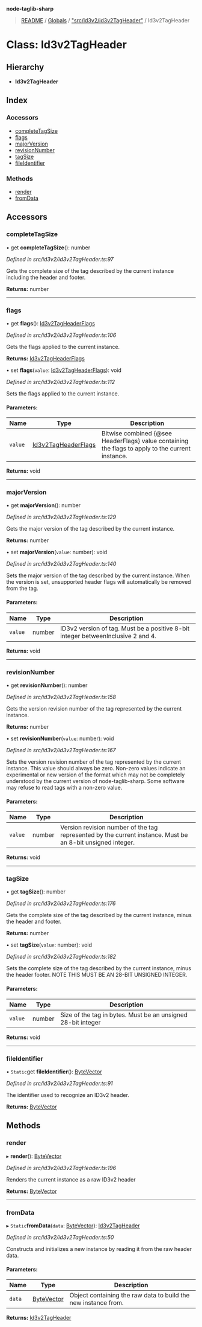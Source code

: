 **node-taglib-sharp**

> [README](../README.md) / [Globals](../globals.md) / ["src/id3v2/id3v2TagHeader"](../modules/_src_id3v2_id3v2tagheader_.md) / Id3v2TagHeader

# Class: Id3v2TagHeader

## Hierarchy

* **Id3v2TagHeader**

## Index

### Accessors

* [completeTagSize](_src_id3v2_id3v2tagheader_.id3v2tagheader.md#completetagsize)
* [flags](_src_id3v2_id3v2tagheader_.id3v2tagheader.md#flags)
* [majorVersion](_src_id3v2_id3v2tagheader_.id3v2tagheader.md#majorversion)
* [revisionNumber](_src_id3v2_id3v2tagheader_.id3v2tagheader.md#revisionnumber)
* [tagSize](_src_id3v2_id3v2tagheader_.id3v2tagheader.md#tagsize)
* [fileIdentifier](_src_id3v2_id3v2tagheader_.id3v2tagheader.md#fileidentifier)

### Methods

* [render](_src_id3v2_id3v2tagheader_.id3v2tagheader.md#render)
* [fromData](_src_id3v2_id3v2tagheader_.id3v2tagheader.md#fromdata)

## Accessors

### completeTagSize

• get **completeTagSize**(): number

*Defined in src/id3v2/id3v2TagHeader.ts:97*

Gets the complete size of the tag described by the current instance including the header
and footer.

**Returns:** number

___

### flags

• get **flags**(): [Id3v2TagHeaderFlags](../enums/_src_id3v2_id3v2tagheader_.id3v2tagheaderflags.md)

*Defined in src/id3v2/id3v2TagHeader.ts:106*

Gets the flags applied to the current instance.

**Returns:** [Id3v2TagHeaderFlags](../enums/_src_id3v2_id3v2tagheader_.id3v2tagheaderflags.md)

• set **flags**(`value`: [Id3v2TagHeaderFlags](../enums/_src_id3v2_id3v2tagheader_.id3v2tagheaderflags.md)): void

*Defined in src/id3v2/id3v2TagHeader.ts:112*

Sets the flags applied to the current instance.

#### Parameters:

Name | Type | Description |
------ | ------ | ------ |
`value` | [Id3v2TagHeaderFlags](../enums/_src_id3v2_id3v2tagheader_.id3v2tagheaderflags.md) | Bitwise combined {@see HeaderFlags} value containing the flags to apply to the     current instance.  |

**Returns:** void

___

### majorVersion

• get **majorVersion**(): number

*Defined in src/id3v2/id3v2TagHeader.ts:129*

Gets the major version of the tag described by the current instance.

**Returns:** number

• set **majorVersion**(`value`: number): void

*Defined in src/id3v2/id3v2TagHeader.ts:140*

Sets the major version of the tag described by the current instance.
When the version is set, unsupported header flags will automatically be removed from the
tag.

#### Parameters:

Name | Type | Description |
------ | ------ | ------ |
`value` | number | ID3v2 version of tag. Must be a positive 8-bit integer betweenInclusive 2 and 4.  |

**Returns:** void

___

### revisionNumber

• get **revisionNumber**(): number

*Defined in src/id3v2/id3v2TagHeader.ts:158*

Gets the version revision number of the tag represented by the current instance.

**Returns:** number

• set **revisionNumber**(`value`: number): void

*Defined in src/id3v2/id3v2TagHeader.ts:167*

Sets the version revision number of the tag represented by the current instance.
This value should always be zero. Non-zero values indicate an experimental or new version of
the format which may not be completely understood by the current version of
node-taglib-sharp. Some software may refuse to read tags with a non-zero value.

#### Parameters:

Name | Type | Description |
------ | ------ | ------ |
`value` | number | Version revision number of the tag represented by the current instance. Must be     an 8-bit unsigned integer.  |

**Returns:** void

___

### tagSize

• get **tagSize**(): number

*Defined in src/id3v2/id3v2TagHeader.ts:176*

Gets the complete size of the tag described by the current instance, minus the header and
footer.

**Returns:** number

• set **tagSize**(`value`: number): void

*Defined in src/id3v2/id3v2TagHeader.ts:182*

Sets the complete size of the tag described by the current instance, minus the header
footer. NOTE THIS MUST BE AN 28-BIT UNSIGNED INTEGER.

#### Parameters:

Name | Type | Description |
------ | ------ | ------ |
`value` | number | Size of the tag in bytes. Must be an unsigned 28-bit integer  |

**Returns:** void

___

### fileIdentifier

• `Static`get **fileIdentifier**(): [ByteVector](_src_bytevector_.bytevector.md)

*Defined in src/id3v2/id3v2TagHeader.ts:91*

The identifier used to recognize an ID3v2 header.

**Returns:** [ByteVector](_src_bytevector_.bytevector.md)

## Methods

### render

▸ **render**(): [ByteVector](_src_bytevector_.bytevector.md)

*Defined in src/id3v2/id3v2TagHeader.ts:196*

Renders the current instance as a raw ID3v2 header

**Returns:** [ByteVector](_src_bytevector_.bytevector.md)

___

### fromData

▸ `Static`**fromData**(`data`: [ByteVector](_src_bytevector_.bytevector.md)): [Id3v2TagHeader](_src_id3v2_id3v2tagheader_.id3v2tagheader.md)

*Defined in src/id3v2/id3v2TagHeader.ts:50*

Constructs and initializes a new instance by reading it from the raw header data.

#### Parameters:

Name | Type | Description |
------ | ------ | ------ |
`data` | [ByteVector](_src_bytevector_.bytevector.md) | Object containing the raw data to build the new instance from.  |

**Returns:** [Id3v2TagHeader](_src_id3v2_id3v2tagheader_.id3v2tagheader.md)
